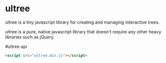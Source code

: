 # ultree
ultree is a tiny javascript library for creating and managing interactive trees.

ultree is a pure, native javascript library that doesn't require any other heavy libraries such as jQuery.


#ultree api


```html
<script src="ultree.min.js"></script>
```
